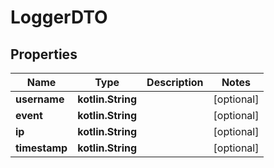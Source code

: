 
# LoggerDTO

## Properties
Name | Type | Description | Notes
------------ | ------------- | ------------- | -------------
**username** | **kotlin.String** |  |  [optional]
**event** | **kotlin.String** |  |  [optional]
**ip** | **kotlin.String** |  |  [optional]
**timestamp** | **kotlin.String** |  |  [optional]



